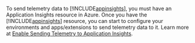 To send telemetry data to [!INCLUDE[appinsights](azure-appinsights-name.md)], you must have an Application Insights resource in Azure. Once you have the [!INCLUDE[appinsights](azure-appinsights-name.md)] resource, you can start to configure your environments and apps/extensions to send telemetry data to it. Learn more at [Enable Sending Telemetry to Application Insights](../administration/telemetry-enable-application-insights.md).